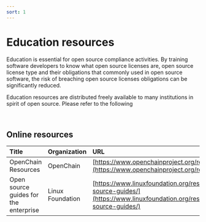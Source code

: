 ```yaml
---
sort: 1
---
```


# Education resources

Education is essential for open source compliance activities. By training software developers to know what open source licenses are, open source license type and their obligations that commonly used in open source software, the risk of breaching open source licenses obligations can be significantly reduced.

Education resources are distributed freely available to many institutions in spirit of open source. Please refer to the following

<br>

## Online resources

| Title                                  | Organization         | URL                                                                                                                            |
| :------------------------------------ | :--------------- | :----------------------------------------------------------------------------------------------------------------------------- |
| OpenChain Resources                   | OpenChain        | [https://www.openchainproject.org/resources](https://www.openchainproject.org/resources)                                       |
| Open source guides for the enterprise | Linux Foundation | [https://www.linuxfoundation.org/resources/open-source-guides/](https://www.linuxfoundation.org/resources/open-source-guides/) |
